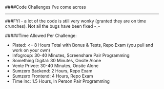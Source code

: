 ####Code Challenges I've come across


---


###FYI - a lot of the code is still very wonky (granted they are on time crunches). Not all the bugs have been fixed -_-


#####Time Allowed Per Challenge:

* Plated: <= 8 Hours Total with Bonus & Tests, Repo Exam (you pull and work on your own)
* Infogroup: 30-40 Minutes, Screenshare Pair Programming
* Something Digital: 30 Minutes, Onsite Alone
* Vente Privee: 30-40 Minutes, Onsite Alone
* Sumzero Backend: 2 Hours, Repo Exam
* Sumzero Frontend: 4 Hours, Repo Exam
* Time Inc: 1.5 Hours, In Person Pair Programming